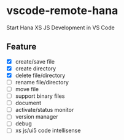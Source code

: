 # vscode-remote-hana

Start Hana XS JS Development in VS Code

## Feature

* [x] create/save file
* [x] create directory
* [x] delete file/directory
* [ ] rename file/directory
* [ ] move file
* [ ] support binary files
* [ ] document
* [ ] activate/status monitor
* [ ] version manager
* [ ] debug
* [ ] xs js/ui5 code intellisense
